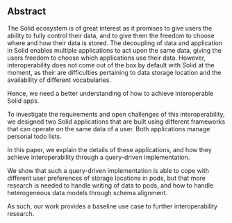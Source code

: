 ## Abstract

<!-- Context      -->
The Solid ecosystem is of great interest as it promises to give users the ability to fully control their data,
and to give them the freedom to choose where and how their data is stored. 
The decoupling of data and application in Solid enables multiple applications to act upon the same data,
giving the users freedom to choose which applications use their data.
However, interoperability does not come out of the box by default with Solid at the moment,
as their are difficulties pertaining to data storage location and the availability of different vocabularies.
<!-- Need         -->
Hence, we need a better understanding of how to achieve interoperable Solid apps.
<!-- Task         -->
To investigate the requirements and open challenges of this interoperability,
we designed two Solid applications that are built using different frameworks that can operate on the same data of a user.
Both applications manage personal todo lists.
<!-- Object       -->
In this paper, we explain the details of these applications, and how they achieve interoperability through a query-driven implementation.
<!-- Findings     -->
<!-- Conclusion   -->
We show that such a query-driven implementation is able to cope with different user preferences of storage locations in pods,
but that more research is needed to handle writing of data to pods,
and how to handle heterogeneous data models through schema alignment.
<!-- Perspectives -->
As such, our work provides a baseline use case to further interoperability research.